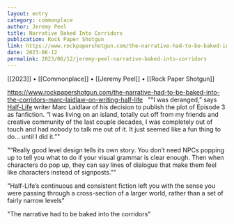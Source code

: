 ```yaml
---
layout: entry
category: commonplace
author: Jeremy Peel
title: Narrative Baked Into Corridors
publication: Rock Paper Shotgun
link: https://www.rockpapershotgun.com/the-narrative-had-to-be-baked-into-the-corridors-marc-laidlaw-on-writing-half-life
date: 2023-06-12
permalink: 2023/06/12/jeremy-peel-narrative-baked-into-corridors
---
```


[[2023]] • [[Commonplace]] • [[Jeremy Peel]] • [[Rock Paper Shotgun]]

https://www.rockpapershotgun.com/the-narrative-had-to-be-baked-into-the-corridors-marc-laidlaw-on-writing-half-life
 
"“I was deranged,” says [Half-Life](https://www.rockpapershotgun.com/games/half-life) writer Marc Laidlaw of his decision to publish the plot of Episode 3 as fanfiction. “I was living on an island, totally cut off from my friends and creative community of the last couple decades, I was completely out of touch and had nobody to talk me out of it. It just seemed like a fun thing to do… until I did it.”"

"“Really good level design tells its own story. You don’t need NPCs popping up to tell you what to do if your visual grammar is clear enough. Then when characters do pop up, they can say lines of dialogue that make them feel like characters instead of signposts.”"

"Half-Life’s continuous and consistent fiction left you with the sense you were passing through a cross-section of a larger world, rather than a set of fairly narrow levels"

"The narrative had to be baked into the corridors"
